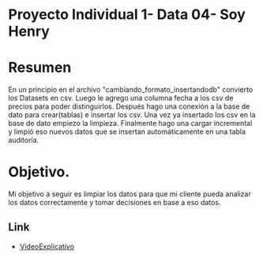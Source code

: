 
# Proyecto Individual 1- Data 04- Soy Henry 


# Resumen

  En un principio en el archivo "cambiando_formato_insertandodb" convierto los Datasets en csv. Luego le agrego una columna fecha a los csv de precios para poder distinguirlos.
 Después hago una conexión a la base de dato para crear(tablas) e insertar los csv.
 Una vez ya insertado los csv en la base de dato empiezo la limpieza.
 Finalmente hago una cargar incremental y limpió eso nuevos datos que se insertan automáticamente en una tabla auditoría.

# Objetivo.

Mi objetivo a seguir es limpiar los datos para que mi cliente pueda analizar los datos correctamente y tomar decisiones en base a eso datos.








## Link

- [VideoExplicativo](https://youtu.be/lRaHG27Se9M)

